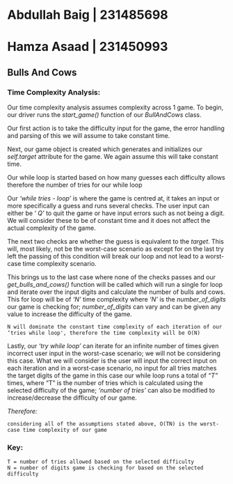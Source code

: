 # Abdullah Baig  | 231485698
# Hamza Asaad   | 231450993

## Bulls And Cows

### Time Complexity Analysis:

Our time complexity analysis assumes complexity across 1 game. To begin, our driver runs the _start_game()_ function of our _BullAndCows_ class.

Our first action is to take the difficulty input for the game, the error handling and parsing of this we will assume to take constant time.

Next, our game object is created which generates and initializes our _self.target_ attribute for the game. We again assume this will take constant time.

Our while loop is started based on how many guesses each difficulty allows therefore the number of tries for our while loop

Our _‘while tries - loop’_ is where the game is centred at, it takes an input or more specifically a guess and runs several checks. The user input can either be ‘ _Q’_ to quit the game or have input errors such as not being a digit. We will consider these to be of constant time and it does not affect the actual complexity of the game.

The next two checks are whether the guess is equivalent to the _target_. This will, most likely, not be the worst-case scenario as except for on the last try left the passing of this condition will break our loop and not lead to a worst-case time complexity scenario.

This brings us to the last case where none of the checks passes and our _get_bulls_and_cows()_ function will be called which will run a single for loop and iterate over the input digits and calculate the number of bulls and cows. This for loop will be of _‘N’_ time complexity where _‘N’_ is the _number_of_digits_ our game is checking for; _number_of_digits_ can vary and can be given any value to increase the difficulty of the game.

```
N will dominate the constant time complexity of each iteration of our ‘tries while loop', therefore the time complexity will be O(N)
```
Lastly, our _‘try while loop’_ can iterate for an infinite number of times given incorrect user input in the worst-case scenario; we will not be considering this case. What we will consider is the user will input the correct input on each iteration and in a worst-case scenario, no input for all tries matches the target digits of the game in this case our while loop runs a total of _“T”_ times, where “T” is the number of tries which is calculated using the selected difficulty of the game; _‘number of tries’_ can also be modified to increase/decrease the difficulty of our game.

*_Therefore:_*
```
considering all of the assumptions stated above, O(TN) is the worst-case time complexity of our game
```

### Key:

```
T = number of tries allowed based on the selected difficulty
N = number of digits game is checking for based on the selected difficulty
```

